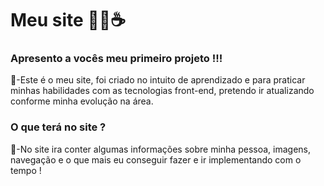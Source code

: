 # Meu site 👨‍💻☕

<p>

  ### Apresento a vocês meu primeiro projeto !!!<br>
  
  💬-Este é o meu site, foi criado no intuito de aprendizado e para praticar minhas habilidades com as tecnologias front-end, pretendo ir atualizando conforme minha evolução na área.<br>
  
  ### O que terá no site ?
  
  💬-No site ira conter algumas informações sobre minha pessoa, imagens, navegação e o que mais eu conseguir fazer e ir implementando com o tempo !
  
</p>
